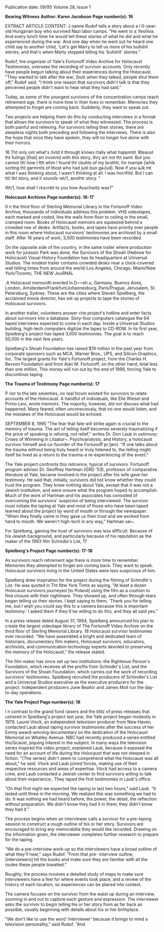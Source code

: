 Publication date: 09/95
Volume 28, Issue 1

**Bearing Witness**
**Author: Karen Jacobson**
**Page number(s): 16**

EXTRACT ARTICLE CONTENT:
J
oanne Rudof tells a story about a l 0-year-old Hungarian boy 
who survived Nazi labor camps. "He went to a Yeshiva. And 
every lunch time he would tell these stories of what he did 
and what he experienced during the war. And one day when 
he went out he heard one child say to another child, 'Let's get 
Marry to tell us more of his bullshit stories, and that's when Marty 
stopped telling his 'bullshit' stories." 

Rudof, the organizer of Yale's Fortunoff Video Archive for 
Holocaust Testimonies, oversees the recording of survivor 
accounts. Only recently have people begun talking about their 
experiences during the Holocaust. "They wanted to talk after the 
war, [but) when they talked, people shut them off," Rudof said. "I 
think one reason that survivors didn't talk is that they perceived 
people didn't want to hear what they had said." 

Today, as some of the youngest survivors of the concentration 
camps reach retirement age, there is more time in their lives to 
remember. Memories they attempted to forget are coming back. 
Suddenly, they want to speak out. 

Two projects are helping them do this by conducting 
interviews in a format that allows the survivors to speak of what 
they witnessed. The process is both painful and relieving. For 
survivors telling their stories, there are sleepless nights both 
preceding and following the interviews. There is also the hope that 
once they have spoken, they will no longer live alone with their 
horrors. 

16 
Tht only ont what's /ivtd it through knows rtally what happmtd. 
Bteaust tht fulings [that] art involvtd with this story, thry art not tht 
samt. But you cannot ttl/ how I ftlt whm I found tht ckuhts of my 
brothtr, for txampk [whik sorting tht garmmts of thost who had just 
bun gaJud]. Now if you aJk mt what I was thinking about, I wasn't 
thinking at all. I was horrifitd. But I can ttl/ tht story, and it 
sounds-wt/1, anothtr story. " 

Wt/1, how shall I rkscribt to you how Auschwitz was?" 


**Holocaust Archives**
**Page number(s): 16-17**

0 
n the third floor of Sterling Memorial Library in the 
Fortunoff Video Archive, thousands of individuals address 
this problem. VHS videotapes, each marked and coded, 
line the walls from floor to ceiling in the small, cramped room. 
Books of Holocaust memoirs are squeezed behind a crowded row 
of desks. Artifacts, books, and tapes have priority over people in 
this room where Holocaust survivors' testimonies are archived by a 
small staff. After 16 years of work, 3,500 testimonies have been 
recorded. 

On the opposite side of the country, in the same trailer where 
production work for jurassic Park was done, the Survivors of the 
Shoah (Hebrew for Holocaust) Visual History Foundation has its 
headquarters at Universal Studios. The modest trailer contains 
crowded desks near a clock-covered wall telling times from around 
the world-Los Angeles, Chicago, Miami/New York/Toronto, 
THE NEW JouRNAL 


.A Holocaust memoriAl erected in D~~eh.u, Germany. 
Buenos Aires, London, Amsterdam/Frankfurt/Johannesburg, 
Paris/Prague, Jerusalem, St. Petersburg, Sydney. These are the 
cities where Steven Spielberg, the acclaimed movie director, has set 
up projects to tape the stories of Holocaust survivors. 

In another trailer, volunteers answer che project's hotline and 
enter facts about survivors into a database. Sixty-four computers 
catalogue the 64 taped interviews expected to come in each day. 
Inside a Universal Studios building, high-tech computers digitize 
the tapes to CD-ROM. In its first year, Spielberg's project has 
taped 3,000 testimonies. The goal is to reach 50,000 in the next 
few years. 

Spielberg's Shoah Foundation has raised $19 million in the 
past year from corporate sponsors such as MCA, Warner Bros., 
UPS, and Silicon Graphics, Inc. The largest grants for Yale's 
Fortunoff project, from the Charles H. Revson Foundation and 
from Alan M. Fortunoff, on the other hand, total less than one 
million. This money will run out by the end of 1996, forcing Yale 
to discontinue taping. 


**The Trauma of Testimony**
**Page number(s): 17**

P
rior to the late seventies, no real forum existed for survivors 
to relate accounts of the Holocaust. A handful of 
individuals, like Elie Wiesel and Primo Levi, wrote memoirs. 
The majority, however, did not discuss what had happened. Many 
feared, often unconsciously, that no one would listen, and the 
mistakes of the Holocaust would be echoed. 

SEPTEMBER 8, 1995 
"The fear that fate will strike again is crucial to the memory of 
trauma. The act of telling itself becomes severely traumatizing if 
the price of speaking is reliving, not relief," writes Dr. Dori Laub 
in ustimony: Crises of Witnming in Litaatur~. Psychoanalysis, and 
History, a holocaust survivor himself and co-founder of the 
Fortunoff pr.)ject. "If one talks about the trauma without being 
truly heard or truly listened to, the telling might itself be lived as a 
return to the trauma-a re-experiencing of the event." 

The Yale project confronts this reticence, typical of survivors. 
Fortunoff program advisor Dr. Geoffrey Hartman {GRD '53), 
professor of comparative literature at Yale, became involved in the 
project after his wife gave her testimony. He said that, initially, 
survivors did not know whether they could trust the program. 
They knew nothing about Yale, except that it was not a Jewish 
institution, and were unsure what the program hoped to 
accomplish. Much of the work of Hartman and his associates has 
consisted of overcoming the survivors' suspicion of being 
interviewed. The survivor must initiate the taping at Yale and 
most of those who have been taped learned about the project by 
word of mouth or through the newspaper. "When they finally 
came in they gave us their trust and we worked from hand to 
mouth. We weren't high-tech in any way," Hartman sai~. 

For Spielberg, gaining the trust of survivors was less difficult. 
Because of his Jewish background, and particularly because of his 
reputation as the maker of the 1993 film Schindla's List, 
17 


**Spielberg's Project**
**Page number(s): 17-18**

As survivors reach 
retirement age there is 
more time to remember. 
Memories they attempted 
to forget are coming 
back. They want to speak. 
Holocaust survivors living in the United 
States were less suspicious of him. 

Spielberg drew inspiration for the 
project during the filming of Schindltr's 
List. He was quoted in Tht Ntw York 
Timts as saying, "At least a dozen 
Holocaust survivors journeyed [to Poland] 
using the film as a cushion to find closure 
with their nightmare. They showed up, 
and often through tears began telling us 
their stories. I kept saying to them, 'Thank 
you for telling me, but I wish you could 
say this to a camera because this is 
important testimony.' I asked them if 
they'd be willing to do this, and they all 
said yes." 

In a press release dated August 31, 
1994, Spielberg announced his plan to 
create the largest videotape library of 
The Fortunoff Video Archive on the third 
floor of Sterling Memorial Library. 
18 
Holocaust survivor testimonies ever 
recorded. "We have assembled a bright and 
dedicated team of historians, documentary 
film makers, Holocaust survivors, 
educators, archivists, and communication 
technology experts devoted to preserving 
the memory of the Holocaust," the release 
stated. 

The film maker has since set up two 
institutions: the Righteous Person's 
Foundation, which receives all the profits 
from Schindkr's List, and the Survivors of 
the Shoah Foundation, which carries out 
the work of recording survivors' 
testimonies. Spielberg recruited the 
producers of Schindler's List and a 
Universal Studios executive as the 
executive producers for the project. 
Independent producers June Beallor and 
James Moll run the day-to-day operations. 


**The Yale Project**
**Page number(s): 18**

I 
n contrast to the grand fund raisers and 
the blitz of press releases that ushered 
in Spielberg's project last year, the Yale 
project began modestly in 1979. Laurel 
Vlock, an independent television producer 
from New Haven, contacted Laub about 
taping survivor testimonies after the 
success of her Emmy award-winning 
documentary on the dedication of the 
Holocaust Memorial on Whalley Avenue. 
NBC had recently produced a series 
entitled Ho/Qcaust, piquing interest in the 
subject. In many ways the television series 
inspired the video project, explained Laub, 
because it exposed the need for an account 
of life during the Holocaust that was not 
steeped in fiction. "[The series) didn't 
seem to comprehend what the Holocaust 
was all about," he said. Vlock and Laub 
joined forces, making use of their 
respective resources and areas of expertise. 
Vlock had access to a camera crew, and 
Laub contacted a Jewish center to find 
survivors willing to talk about their 
experience;. They taped the first 
testimonies in Laub's office. 

"On that first night we expected the 
taping to last two hours," said Laub. "It 
lasted until three in the morning. We 
realized this was something we had to do. 
It was nothing we had heard before, the 
power, the detail, the reflection without 
preparation. We didn't know they had it in 
them; they didn't know they had it." 

The process begins when 
an 
interviewer calls a survivor for a pre-taping 
session to construct a rough outline of his 
or her story. Survivors are encouraged to 
bring any memorabilia they would like 
recorded. Drawing on the information 
given, the interviewer completes further 
research to prepare for the taping. 

"We do a pre-interview work-up so the 
interviewers have a broad outline of what 
they'll hear," says Rudof. "From that pre-
interview outline, [interviewers] hit the 
books and make sure they are familiar with 
all the routes these people travelled." 

Roughly, the process involves a detailed 
study of maps to make sure interviewers 
have a feel for where events took place, 
and a review of the history of each 
location, so experiences can be placed into 
context. 

The camera focuses on the survivor 
from the waist up during an interview, 
zooming in and out to capture each 
gesture and expression. The interviewer 
asks the survivor to begin telling his or her 
story from as far back as possible, usually 
beginning with details about his or her 
birthplace. 

"We don't like to use the word 
'interviewer' because it brings to mind a 
television personality," said Rudof. "And